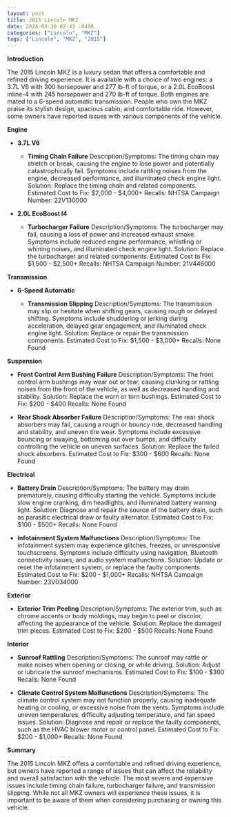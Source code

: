 ```yaml
---
layout: post
title: 2015 Lincoln MKZ
date: 2024-03-30 02:43 -0400
categories: ["Lincoln", "MKZ"]
tags: ["Lincoln", "MKZ", "2015"]
---
```

**Introduction**

The 2015 Lincoln MKZ is a luxury sedan that offers a comfortable and refined driving experience. It is available with a choice of two engines: a 3.7L V6 with 300 horsepower and 277 lb-ft of torque, or a 2.0L EcoBoost inline-4 with 245 horsepower and 270 lb-ft of torque. Both engines are mated to a 6-speed automatic transmission. People who own the MKZ praise its stylish design, spacious cabin, and comfortable ride. However, some owners have reported issues with various components of the vehicle.

**Engine**

* **3.7L V6**

  * **Timing Chain Failure**
    Description/Symptoms: The timing chain may stretch or break, causing the engine to lose power and potentially catastrophically fail. Symptoms include rattling noises from the engine, decreased performance, and illuminated check engine light.
    Solution: Replace the timing chain and related components.
    Estimated Cost to Fix: $2,000 - $4,000+
    Recalls: NHTSA Campaign Number: 22V130000

* **2.0L EcoBoost I4**

  * **Turbocharger Failure**
    Description/Symptoms: The turbocharger may fail, causing a loss of power and increased exhaust smoke. Symptoms include reduced engine performance, whistling or whining noises, and illuminated check engine light.
    Solution: Replace the turbocharger and related components.
    Estimated Cost to Fix: $1,500 - $2,500+
    Recalls: NHTSA Campaign Number: 21V446000

**Transmission**

* **6-Speed Automatic**

  * **Transmission Slipping**
    Description/Symptoms: The transmission may slip or hesitate when shifting gears, causing rough or delayed shifting. Symptoms include shuddering or jerking during acceleration, delayed gear engagement, and illuminated check engine light.
    Solution: Replace or repair the transmission components.
    Estimated Cost to Fix: $1,500 - $3,000+
    Recalls: None Found

**Suspension**

* **Front Control Arm Bushing Failure**
    Description/Symptoms: The front control arm bushings may wear out or tear, causing clunking or rattling noises from the front of the vehicle, as well as decreased handling and stability.
    Solution: Replace the worn or torn bushings.
    Estimated Cost to Fix: $200 - $400
    Recalls: None Found

* **Rear Shock Absorber Failure**
    Description/Symptoms: The rear shock absorbers may fail, causing a rough or bouncy ride, decreased handling and stability, and uneven tire wear. Symptoms include excessive bouncing or swaying, bottoming out over bumps, and difficulty controlling the vehicle on uneven surfaces.
    Solution: Replace the failed shock absorbers.
    Estimated Cost to Fix: $300 - $600
    Recalls: None Found

**Electrical**

* **Battery Drain**
    Description/Symptoms: The battery may drain prematurely, causing difficulty starting the vehicle. Symptoms include slow engine cranking, dim headlights, and illuminated battery warning light.
    Solution: Diagnose and repair the source of the battery drain, such as parasitic electrical draw or faulty alternator.
    Estimated Cost to Fix: $100 - $500+
    Recalls: None Found

* **Infotainment System Malfunctions**
    Description/Symptoms: The infotainment system may experience glitches, freezes, or unresponsive touchscreens. Symptoms include difficulty using navigation, Bluetooth connectivity issues, and audio system malfunctions.
    Solution: Update or reset the infotainment system, or replace the faulty components.
    Estimated Cost to Fix: $200 - $1,000+
    Recalls: NHTSA Campaign Number: 23V034000

**Exterior**

* **Exterior Trim Peeling**
    Description/Symptoms: The exterior trim, such as chrome accents or body moldings, may begin to peel or discolor, affecting the appearance of the vehicle.
    Solution: Replace the damaged trim pieces.
    Estimated Cost to Fix: $200 - $500
    Recalls: None Found

**Interior**

* **Sunroof Rattling**
    Description/Symptoms: The sunroof may rattle or make noises when opening or closing, or while driving.
    Solution: Adjust or lubricate the sunroof mechanisms.
    Estimated Cost to Fix: $100 - $300
    Recalls: None Found

* **Climate Control System Malfunctions**
    Description/Symptoms: The climate control system may not function properly, causing inadequate heating or cooling, or excessive noise from the vents. Symptoms include uneven temperatures, difficulty adjusting temperature, and fan speed issues.
    Solution: Diagnose and repair or replace the faulty components, such as the HVAC blower motor or control panel.
    Estimated Cost to Fix: $200 - $1,000+
    Recalls: None Found

**Summary**

The 2015 Lincoln MKZ offers a comfortable and refined driving experience, but owners have reported a range of issues that can affect the reliability and overall satisfaction with the vehicle. The most severe and expensive issues include timing chain failure, turbocharger failure, and transmission slipping. While not all MKZ owners will experience these issues, it is important to be aware of them when considering purchasing or owning this vehicle.
